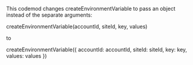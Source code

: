 This codemod changes createEnvironmentVariable to pass an object instead of the separate arguments:

createEnvironmentVariable(accountId, siteId, key, values)

to

createEnvironmentVariable({
accountId: accountId,
siteId: siteId,
key: key,
values: values
})

